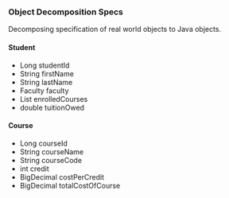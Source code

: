 ### Object Decomposition Specs
Decomposing specification of real world objects to Java objects.

#### Student
- Long studentId
- String firstName
- String lastName
- Faculty faculty
- List<Course> enrolledCourses
- double tuitionOwed

#### Course
- Long courseId
- String courseName
- String courseCode
- int credit
- BigDecimal costPerCredit
- BigDecimal totalCostOfCourse
